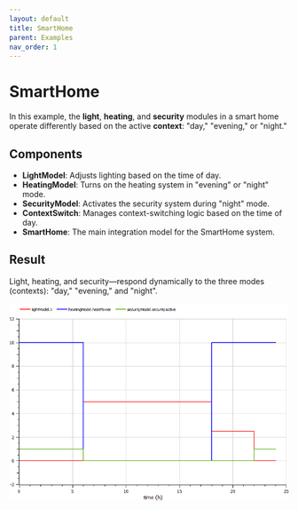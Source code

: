 ```yaml
---
layout: default
title: SmartHome
parent: Examples
nav_order: 1
---
```


# SmartHome

In this example, the **light**, **heating**, and **security** modules in a smart home operate differently based on the active **context**: "day," "evening," or "night."

## Components

- **LightModel**: Adjusts lighting based on the time of day.
- **HeatingModel**: Turns on the heating system in "evening" or "night" mode.
- **SecurityModel**: Activates the security system during "night" mode.
- **ContextSwitch**: Manages context-switching logic based on the time of day.
- **SmartHome**: The main integration model for the SmartHome system.

## Result

Light, heating, and security—respond dynamically to the three modes (contexts): "day," "evening," and "night".

<img src="../assets/SmartHomeResult.png"  />